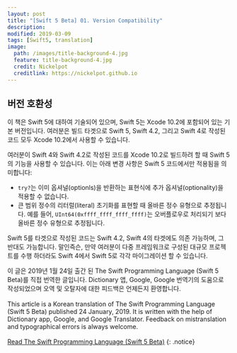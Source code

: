 ```yaml
---
layout: post
title: "[Swift 5 Beta] 01. Version Compatibility"
description: 
modified: 2019-03-09
tags: [Swift5, translation]
image:
  path: /images/title-background-4.jpg
  feature: title-background-4.jpg
  credit: Nickelpot
  creditlink: https://nickelpot.github.io
---
```


## 버전 호환성

이 책은 Swift 5에 대하여 기술되어 있으며, Swift 5는 Xcode 10.2에 포함되어 있는 기본 버전입니다. 여러분은 빌드 타겟으로 Swift 5, Swift 4.2, 그리고 Swift 4로 작성된 코드 모두 Xcode 10.2에서 사용할 수 있습니다.

여러분이 Swift 4와 Swift 4.2로 작성된 코드를 Xcode 10.2로 빌드하려 할 때 Swift 5의 기능을 사용할 수 있습니다. 이는 아래 변경 사항은 Swift 5 코드에서만 적용됨을 의미합니다:

* `try?`는 이미 옵셔널(optionls)을 반환하는 표현식에 추가 옵셔널(optionality)을 적용할 수 없습니다.
* 큰 범위 정수의 리터럴(literal) 초기화를 표현할 때 올바른 정수 유형으로 추정됩니다. 예를 들어, `UInt64(0xffff_ffff_ffff_ffff)`는 오버플로우로 처리되기 보다 올바른 정수 유형으로 추정됩니다.

Swift 5를 타겟으로 작성된 코드는 Swift 4.2, Swift 4의 타겟에도 의존 가능하며, 그 반대도 가능합니다. 말인즉슨, 만약 여러분이 다중 프레임워크로 구성된 대규모 프로젝트를 수행 하더라도 Swift 4에서 Swift 5로 각각 마이그레이션 할 수 있습니다.

이 글은 2019년 1월 24일 출간 된 The Swift Programming Language (Swift 5 Beta)를 직접 번역한 글입니다. Dictionary 앱, Google, Google 번역기의 도움으로 작성되었으며 오역 및 오탈자에 대한 피드백은 언제든지 환영합니다. <br><br> This article is a Korean translation of The Swift Programming Language (Swift 5 Beta) published 24 January, 2019. It is written with the help of Dictionary app, Google, and Google Translator. Feedback on mistranslation and typographical errors is always welcome. <br><br><a rel="cc:attributionURL" property="cc:attributionName" href="https://itunes.apple.com/kr/book/the-swift-programming-language-swift-5-beta/id1002622538?l=en&mt=11">Read The Swift Programming Language (Swift 5 Beta)</a>
{: .notice}